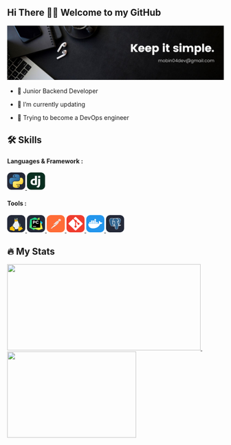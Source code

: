 <h2>Hi There 🙋‍♂️ Welcome to my GitHub</h2>

<img src="Black Minimal Motivation Quote LinkedIn Banner.jpg" alt="background">


- 🌱 Junior Backend Developer

- 💪 I’m currently updating

- 👀 Trying to become a DevOps engineer

  
<h2>🛠 Skills</h2>

#### Languages & Framework :

<a href="#" target="_blank" rel="noreferrer">
    <img src="https://github.com/tandpfun/skill-icons/raw/main/icons/Python-Dark.svg" width="42" height="40" alt="python">
</a>
<a href="#" target="_blank" rel="noreferrer">
    <img src="https://github.com/tandpfun/skill-icons/raw/main/icons/Django.svg" width="42" height="40" alt="django">
</a>
<!-- <a href="#" target="_blank" rel="noreferrer">
    <img src="https://raw.githubusercontent.com/tandpfun/skill-icons/65dea6c4eaca7da319e552c09f4cf5a9a8dab2c8/icons/FastAPI.svg" width="42" height="40" alt="fastapi">
</a>
<a href="#" target="_blank" rel="noreferrer">
    <img src="https://raw.githubusercontent.com/tandpfun/skill-icons/65dea6c4eaca7da319e552c09f4cf5a9a8dab2c8/icons/Flask-Dark.svg" width="42" height="40" alt="flask">
</a> -->

#### Tools :

<a href="#" target="_blank" rel="noreferrer">
    <img src="https://github.com/tandpfun/skill-icons/raw/main/icons/Linux-Dark.svg" width="42" height="40" alt="linux">
</a>
<a href="#" target="_blank" rel="noreferrer">
    <img src="https://github.com/tandpfun/skill-icons/raw/main/icons/PyCharm-Dark.svg" width="42" height="40" alt="pycharm">
</a>
<a href="#" target="_blank" rel="noreferrer">
    <img src="https://github.com/tandpfun/skill-icons/raw/main/icons/Postman.svg" width="42" height="40" alt="postman">
</a>
<a href="#" target="_blank" rel="noreferrer">
    <img src="https://github.com/tandpfun/skill-icons/raw/main/icons/Git.svg" width="42" height="40" alt="git">
</a>
<a href="#" target="_blank" rel="noreferrer">
    <img src="https://github.com/tandpfun/skill-icons/raw/main/icons/Docker.svg" width="42" height="40" alt="Docker">
</a>
<a href="#" target="_blank" rel="noreferrer">
    <img src="https://github.com/tandpfun/skill-icons/raw/main/icons/PostgreSQL-Dark.svg" width="42" height="40" alt="postgresql">
</a>
<!-- <a href="#" target="_blank" rel="noreferrer">
    <img src="https://raw.githubusercontent.com/tandpfun/skill-icons/65dea6c4eaca7da319e552c09f4cf5a9a8dab2c8/icons/MongoDB.svg" width="42" height="40" alt="mongodb">
</a> -->
<!-- <a href="#" target="_blank" rel="noreferrer">
    <img src="https://github.com/tandpfun/skill-icons/raw/main/icons/Redis-Dark.svg" width="42" height="40" alt="Redis">
</a>
<a href="#" target="_blank" rel="noreferrer">
    <img src="https://github.com/tandpfun/skill-icons/raw/main/icons/RabbitMQ-Dark.svg" width="42" height="40" alt="Rabbitmq">
</a> -->
<!-- <a href="#" target="_blank" rel="noreferrer">
    <img src="https://raw.githubusercontent.com/tandpfun/skill-icons/65dea6c4eaca7da319e552c09f4cf5a9a8dab2c8/icons/Nginx.svg" width="42" height="40" alt="ngnix">
</a> -->

<h2>🔥 My Stats</h2>

<a href="#" target="_blank" rel="noreferrer">
  <img src="https://github-readme-stats.vercel.app/api?username=Mobin-Abbasi&show_icons=true&theme=radical" width="450" height="200">
</a>
&nbsp;
<a href="#" target="_blank" rel="noreferrer">
  <img src="https://github-readme-stats.vercel.app/api/top-langs/?username=Mobin-Abbasi&layout=compact" width="300" height="200">
</a>
